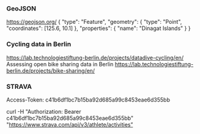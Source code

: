 ### GeoJSON
https://geojson.org/
{
  "type": "Feature",
  "geometry": {
    "type": "Point",
    "coordinates": [125.6, 10.1]
  },
  "properties": {
    "name": "Dinagat Islands"
  }
}

### Cycling data in Berlin
https://lab.technologiestiftung-berlin.de/projects/datadive-cycling/en/
Assessing open bike sharing data in Berlin
https://lab.technologiestiftung-berlin.de/projects/bike-sharing/en/


### STRAVA
Access-Token:
c41b6df1bc7b15ba92d685a99c8453eae6d355bb

curl -H "Authorization: Bearer c41b6df1bc7b15ba92d685a99c8453eae6d355bb" "https://www.strava.com/api/v3/athlete/activities” 

